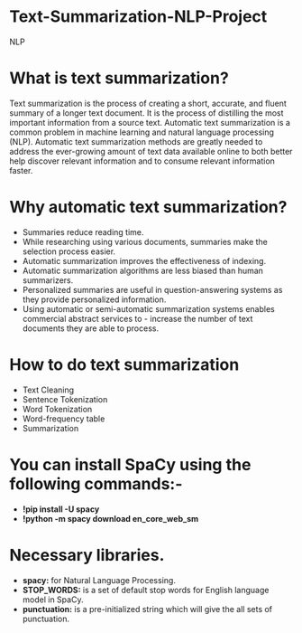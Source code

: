 # Text-Summarization-NLP-Project
NLP
# What is text summarization?
Text summarization is the process of creating a short, accurate, and fluent summary of a longer text document. It is the process of distilling the most important information from a source text. Automatic text summarization is a common problem in machine learning and natural language processing (NLP). Automatic text summarization methods are greatly needed to address the ever-growing amount of text data available online to both better help discover relevant information and to consume relevant information faster.
# Why automatic text summarization?

- Summaries reduce reading time.
- While researching using various documents, summaries make the selection process easier.
- Automatic summarization improves the effectiveness of indexing.
- Automatic summarization algorithms are less biased than human summarizers.
- Personalized summaries are useful in question-answering systems as they provide personalized information.
- Using automatic or semi-automatic summarization systems enables commercial abstract services to - increase the number of text documents they are able to process.
# How to do text summarization
- Text Cleaning
- Sentence Tokenization
- Word Tokenization
- Word-frequency table
- Summarization

# You can install SpaCy using the following commands:-

- **!pip install -U spacy**
- **!python -m spacy download en_core_web_sm**

# Necessary libraries.
- **spacy:** for Natural Language Processing.
- **STOP_WORDS:** is a set of default stop words for English language model in SpaCy.
- **punctuation:** is a pre-initialized string which will give the all sets of punctuation.
